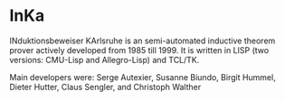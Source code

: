 # InKa
INduktionsbeweiser KArlsruhe is an semi-automated inductive theorem prover
actively developed from 1985 till 1999. It is written in LISP (two versions:
CMU-Lisp and Allegro-Lisp) and TCL/TK. 

Main developers were:
Serge Autexier, Susanne Biundo, Birgit Hummel, 
Dieter Hutter, Claus Sengler, and Christoph Walther
